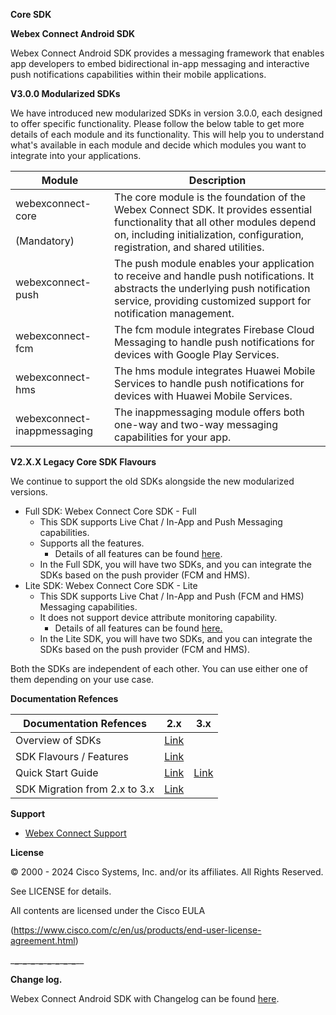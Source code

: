 **Core SDK**

**Webex Connect Android SDK**

Webex Connect Android SDK provides a messaging framework that enables app developers to embed bidirectional in-app messaging and interactive push notifications capabilities within their mobile applications.

**V3.0.0 Modularized SDKs**

We have introduced new modularized SDKs in version 3.0.0, each designed to offer specific functionality. Please follow the below table to get more details of each module and its functionality. This will help you to understand what's available in each module and decide which modules you want to integrate into your applications.

| **Module** | **Description** |
| --- | --- |
| webexconnect-core<br><br>(Mandatory) | The core module is the foundation of the Webex Connect SDK. It provides essential functionality that all other modules depend on, including initialization, configuration, registration, and shared utilities. |
| webexconnect-push | The push module enables your application to receive and handle push notifications. It abstracts the underlying push notification service, providing customized support for notification management. |
| webexconnect-fcm | The fcm module integrates Firebase Cloud Messaging to handle push notifications for devices with Google Play Services. |
| webexconnect-hms | The hms module integrates Huawei Mobile Services to handle push notifications for devices with Huawei Mobile Services. |
| webexconnect-inappmessaging | The inappmessaging module offers both one-way and two-way messaging capabilities for your app. |

**V2.X.X Legacy Core SDK Flavours**

We continue to support the old SDKs alongside the new modularized versions.

- Full SDK: Webex Connect Core SDK - Full
  - This SDK supports Live Chat / In-App and Push Messaging capabilities.
  - Supports all the features.
    - Details of all features can be found [here](https://developers.webexconnect.io/docs/sdk-vs-sdk-lite).
  - In the Full SDK, you will have two SDKs, and you can integrate the SDKs based on the push provider (FCM and HMS).
- Lite SDK: Webex Connect Core SDK - Lite
  - This SDK supports Live Chat / In-App and Push (FCM and HMS) Messaging capabilities.
  - It does not support device attribute monitoring capability.
    - Details of all features can be found [here.](https://developers.webexconnect.io/docs/sdk-vs-sdk-lite)
  - In the Lite SDK, you will have two SDKs, and you can integrate the SDKs based on the push provider (FCM and HMS).

Both the SDKs are independent of each other. You can use either one of them depending on your use case.

**Documentation Refences**

| **Documentation Refences** | **2.x** | **3.x** |
| --- | --- | --- |
| Overview of SDKs | [Link](https://developers.webexconnect.io/docs/overview-of-sdks) |     |
| SDK Flavours / Features | [Link](https://developers.webexconnect.io/docs/sdk-vs-sdk-lite) |     |
| Quick Start Guide | [Link](https://developers.webexconnect.io/docs/quickstart-guide-2) | [Link](https://developers.webexconnect.io/docs/android-modularization-sdk-quick-start-guide) |
| SDK Migration from 2.x to 3.x | [Link](https://developers.webexconnect.io/docs/android-sdk-migration-document-from-2x-to-3x) |     |

**Support**

- [Webex Connect Support](https://developers.imiconnect.io/docs/imiconnect-support)

**License**

© 2000 - 2024 Cisco Systems, Inc. and/or its affiliates. All Rights Reserved.

See LICENSE for details.

All contents are licensed under the Cisco EULA

(<https://www.cisco.com/c/en/us/products/end-user-license-agreement.html>)

\_**\_**\_**\_**\_**\_**\_**\_**\_**\_**\_**\_**\_**\_**\_**\_**\__

**Change log.**

Webex Connect Android SDK with Changelog can be found [here](https://developers.imiconnect.io/docs/android-sdk-release-notes).
